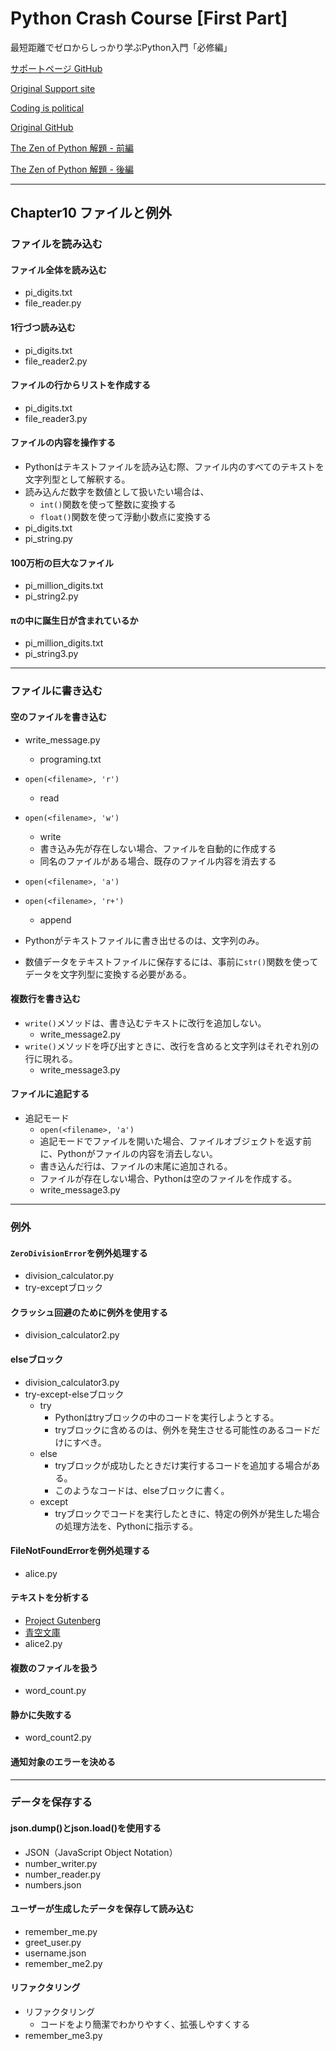 # Python Crash Course [First Part]

最短距離でゼロからしっかり学ぶPython入門「必修編」

[サポートページ GitHub](https://github.com/takanory/saitan-python)

[Original Support site](https://nostarch.com/pythoncrashcourse2e)

[Coding is political](https://ehmatthes.github.io/pcc_2e/)

[Original GitHub](https://github.com/ehmatthes/pcc_2e/)

[The Zen of Python 解題 - 前編](https://atsuoishimoto.hatenablog.com/entry/20100920/1284986066)

[The Zen of Python 解題 - 後編](https://atsuoishimoto.hatenablog.com/entry/20100926/1285508015)

---

## Chapter10 ファイルと例外

### ファイルを読み込む

#### ファイル全体を読み込む

- pi_digits.txt
- file_reader.py

#### 1行づつ読み込む

- pi_digits.txt
- file_reader2.py

#### ファイルの行からリストを作成する

- pi_digits.txt
- file_reader3.py

#### ファイルの内容を操作する

- Pythonはテキストファイルを読み込む際、ファイル内のすべてのテキストを文字列型として解釈する。
- 読み込んだ数字を数値として扱いたい場合は、
  - `int()`関数を使って整数に変換する
  - `float()`関数を使って浮動小数点に変換する
- pi_digits.txt
- pi_string.py

#### 100万桁の巨大なファイル

- pi_million_digits.txt
- pi_string2.py

#### πの中に誕生日が含まれているか

- pi_million_digits.txt
- pi_string3.py

---

### ファイルに書き込む

#### 空のファイルを書き込む

- write_message.py
  - programing.txt
- `open(<filename>, 'r')`
  - read
- `open(<filename>, 'w')`
  - write
  - 書き込み先が存在しない場合、ファイルを自動的に作成する
  - 同名のファイルがある場合、既存のファイル内容を消去する
- `open(<filename>, 'a')`
- `open(<filename>, 'r+')`
  - append

- Pythonがテキストファイルに書き出せるのは、文字列のみ。
- 数値データをテキストファイルに保存するには、事前に`str()`関数を使ってデータを文字列型に変換する必要がある。

#### 複数行を書き込む

- `write()`メソッドは、書き込むテキストに改行を追加しない。
  - write_message2.py
- `write()`メソッドを呼び出すときに、改行を含めると文字列はそれぞれ別の行に現れる。
  - write_message3.py

#### ファイルに追記する

- 追記モード
  - `open(<filename>, 'a')`
  - 追記モードでファイルを開いた場合、ファイルオブジェクトを返す前に、Pythonがファイルの内容を消去しない。
  - 書き込んだ行は、ファイルの末尾に追加される。
  - ファイルが存在しない場合、Pythonは空のファイルを作成する。
  - write_message3.py

---

### 例外

#### `ZeroDivisionError`を例外処理する

- division_calculator.py
- try-exceptブロック

#### クラッシュ回避のために例外を使用する

- division_calculator2.py

#### elseブロック

- division_calculator3.py
- try-except-elseブロック
  - try
    - Pythonはtryブロックの中のコードを実行しようとする。
    - tryブロックに含めるのは、例外を発生させる可能性のあるコードだけにすべき。
  - else
    - tryブロックが成功したときだけ実行するコードを追加する場合がある。
    - このようなコードは、elseブロックに書く。
  - except
    - tryブロックでコードを実行したときに、特定の例外が発生した場合の処理方法を、Pythonに指示する。

#### FileNotFoundErrorを例外処理する

- alice.py

#### テキストを分析する

- [Project Gutenberg](https://gutenberg.org/)
- [青空文庫](https://www.aozora.gr.jp/)
- alice2.py

#### 複数のファイルを扱う

- word_count.py

#### 静かに失敗する

- word_count2.py

#### 通知対象のエラーを決める

---

### データを保存する

#### json.dump()とjson.load()を使用する

- JSON（JavaScript Object Notation）
- number_writer.py
- number_reader.py
- numbers.json

#### ユーザーが生成したデータを保存して読み込む

- remember_me.py
- greet_user.py
- username.json
- remember_me2.py

#### リファクタリング

- リファクタリング
  - コードをより簡潔でわかりやすく、拡張しやすくする
- remember_me3.py
